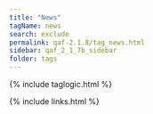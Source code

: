 ```yaml
---
title: "News"
tagName: news
search: exclude
permalink: qaf-2.1.8/tag_news.html
sidebar: qaf_2_1_7b_sidebar
folder: tags
---
```

{% include taglogic.html %}

{% include links.html %}

